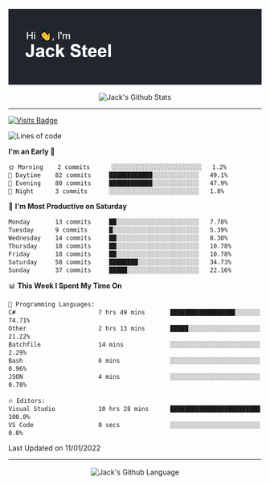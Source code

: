 <p align="center">
  <img align="center" src="https://github.com/JackSteel97/JackSteel97/blob/main/header.png?raw=true" alt="Hi, I'm Jack Steel" /> 
 </p>
<p align="center">
 <img align="center" src="https://github-readme-stats.vercel.app/api?username=jacksteel97&show_icons=true&count_private=true&theme=dracula" alt="Jack's Github Stats" /> 
</p>

<hr/>

[![Visits Badge](https://badges.pufler.dev/visits/JackSteel97/JackSteel97?color=blue&label=Profile%20Visits)](https://github.com/JackSteel97)
<!--START_SECTION:waka-->
![Lines of code](https://img.shields.io/badge/From%20Hello%20World%20I%27ve%20Written-902%20Thousand%20lines%20of%20code-blue)

**I'm an Early 🐤** 

```text
🌞 Morning    2 commits      ░░░░░░░░░░░░░░░░░░░░░░░░░   1.2% 
🌆 Daytime    82 commits     ████████████░░░░░░░░░░░░░   49.1% 
🌃 Evening    80 commits     ████████████░░░░░░░░░░░░░   47.9% 
🌙 Night      3 commits      ░░░░░░░░░░░░░░░░░░░░░░░░░   1.8%

```
📅 **I'm Most Productive on Saturday** 

```text
Monday       13 commits     ██░░░░░░░░░░░░░░░░░░░░░░░   7.78% 
Tuesday      9 commits      █░░░░░░░░░░░░░░░░░░░░░░░░   5.39% 
Wednesday    14 commits     ██░░░░░░░░░░░░░░░░░░░░░░░   8.38% 
Thursday     18 commits     ██░░░░░░░░░░░░░░░░░░░░░░░   10.78% 
Friday       18 commits     ██░░░░░░░░░░░░░░░░░░░░░░░   10.78% 
Saturday     58 commits     ████████░░░░░░░░░░░░░░░░░   34.73% 
Sunday       37 commits     █████░░░░░░░░░░░░░░░░░░░░   22.16%

```


📊 **This Week I Spent My Time On** 

```text
💬 Programming Languages: 
C#                       7 hrs 49 mins       ██████████████████░░░░░░░   74.71% 
Other                    2 hrs 13 mins       █████░░░░░░░░░░░░░░░░░░░░   21.22% 
Batchfile                14 mins             ░░░░░░░░░░░░░░░░░░░░░░░░░   2.29% 
Bash                     6 mins              ░░░░░░░░░░░░░░░░░░░░░░░░░   0.96% 
JSON                     4 mins              ░░░░░░░░░░░░░░░░░░░░░░░░░   0.78%

🔥 Editors: 
Visual Studio            10 hrs 28 mins      █████████████████████████   100.0% 
VS Code                  0 secs              ░░░░░░░░░░░░░░░░░░░░░░░░░   0.0%

```


 Last Updated on 11/01/2022
<!--END_SECTION:waka-->

<hr/>

<p align="center">
    <img align="center" src="https://github-readme-stats.vercel.app/api/top-langs/?username=jacksteel97&langs_count=10&layout=compact&theme=dracula" alt="Jack's Github Language" /> 
</p>
